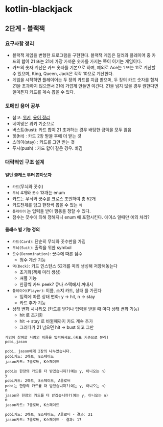 # kotlin-blackjack

## 2단계 - 블랙잭

### 요구사항 정리
- 블랙잭 게임을 변형한 프로그램을 구현한다. 블랙잭 게임은 딜러와 플레이어 중 카드의 합이 21 또는 21에 가장 가까운 숫자를 가지는 쪽이 이기는 게임이다.
- 카드의 숫자 계산은 카드 숫자를 기본으로 하며, 예외로 Ace는 1 또는 11로 계산할 수 있으며, King, Queen, Jack은 각각 10으로 계산한다.
- 게임을 시작하면 플레이어는 두 장의 카드를 지급 받으며, 두 장의 카드 숫자를 합쳐 21을 초과하지 않으면서 21에 가깝게 만들면 이긴다. 21을 넘지 않을 경우 원한다면 얼마든지 카드를 계속 뽑을 수 있다.

### 도메인 용어 공부
- 참고: [위키](https://ko.wikipedia.org/wiki/%ED%94%8C%EB%A0%88%EC%9E%89_%EC%B9%B4%EB%93%9C), [용어 정리](https://blog.naver.com/lmxmxmxl/222135922821)
- 네이밍은 위키 기준으로
- 버스트(bust): 카드 합이 21 초과하는 경우 배팅한 금액을 모두 잃음
- 힛(hit) : 카드 2장 받을 후에 더 받는 것
- 스테이(stay) : 카드를 그만 받는 것
- 푸시(push) : 카드 합이 같은 경우. 비김

### 대략적인 구조 설계
#### 일단 클래스 부터 뽑아보자
- ```카드```(무늬와 끗수)
- ```무늬``` 4개와 ```끗수``` 13개는 enum
- 카드는 무늬와 끗수를 크로스 조인하여 총 52개
- 카드전체를 담고 한장씩 뽑을 수 있는 ```덱```
- ```플레이어``` 는 입력을 받아 행동을 정할 수 있다. 
- 점수는 끗수에 의해 정해지니 enum 에 포함시킨다. 에이스 일때만 예외 처리?

#### 클래스 별 기능 정의
- ```카드(Card)```: 단순히 무늬와 끗수만을 가짐
- ```무늬(Suit)```: 출력을 위한 symbol 
- ```끗수(Denomination)```: 끗수에 따른 점수
  - 점수 계산 기능
- ```덱(Deck)```: 카드 인스턴스 52개를 미리 생성해 저장해놓는다
  - 초기화(객체 미리 생성)
  - 셔플 기능
  - 한장씩 카드 peek? 큐나 스택에서 꺼내서
- ```플레이어(Player)```: 이름, 소지 카드, 상태 를 가진다
    - 입력에 따른 상태 변화: y -> hit, n -> stay
    - 카드 추가 기능
- 상태 변화 시나리오 (카드를 받거나 입력을 받을 때 마다 상태 변화 가능) 
  - hit 로 초기화 
  - hit -> stay 로 바뀔때까지 카드 계속 추가
  - 그러다가 21 넘으면 hit -> bust 되고 그만

```text
게임에 참여할 사람의 이름을 입력하세요.(쉼표 기준으로 분리)
pobi,jason

pobi, jason에게 2장의 나누었습니다.
pobi카드: 2하트, 8스페이드
jason카드: 7클로버, K스페이드

pobi는 한장의 카드를 더 받겠습니까?(예는 y, 아니오는 n)
y
pobi카드: 2하트, 8스페이드, A클로버
pobi는 한장의 카드를 더 받겠습니까?(예는 y, 아니오는 n)
n
jason은 한장의 카드를 더 받겠습니까?(예는 y, 아니오는 n)
n
jason카드: 7클로버, K스페이드

pobi카드: 2하트, 8스페이드, A클로버 - 결과: 21
jason카드: 7클로버, K스페이드 - 결과: 17
```
